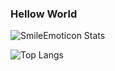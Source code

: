 ### Hellow World
![SmileEmoticon Stats](https://github-readme-stats.vercel.app/api?username=SmileEmoticon&count_private=true&show_icons=true&theme=radical)

![Top Langs](https://github-readme-stats.vercel.app/api/top-langs/?username=SmileEmoticon&show_icons=true&theme=radical)
